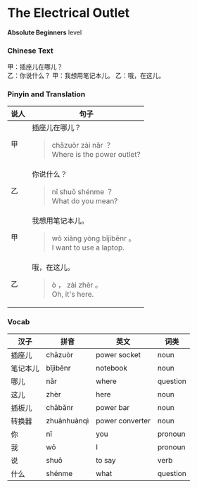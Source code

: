 # The Electrical Outlet
**Absolute Beginners** level
### Chinese Text
甲：插座儿在哪儿？<br />乙：你说什么？
甲：我想用笔记本儿。
乙：哦，在这儿。

### Pinyin and Translation
|说人|句子|
|----|----|
|甲|插座儿在哪儿？<blockquote>chāzuòr zài nǎr ？<br />Where is the power outlet?</blockquote>|
|乙|你说什么？<blockquote>nǐ shuō shénme ？<br />What do you mean?</blockquote>|
|甲|我想用笔记本儿。<blockquote>wǒ xiǎng yòng bǐjìběnr 。<br />I want to use a laptop.</blockquote>|
|乙|哦，在这儿。<blockquote>ò ， zài zhèr 。<br />Oh, it's here.</blockquote>|
### Vocab
|汉子|拼音|英文|词类|
|----|----|----|----|
|插座儿|chāzuòr|power socket|noun|
|笔记本儿|bǐjìběnr|notebook|noun|
|哪儿|nǎr|where|question|
|这儿|zhèr|here|noun|
|插板儿|chābǎnr|power bar|noun|
|转换器|zhuǎnhuànqì|power converter|noun|
|你|nǐ|you|pronoun|
|我|wǒ|I|pronoun|
|说|shuō|to say|verb|
|什么|shénme|what|question|